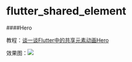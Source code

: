 # flutter_shared_element

####Hero

教程：[谈一谈Flutter中的共享元素动画Hero](https://www.jianshu.com/p/ddb484789883)

效果图：![](https://gitee.com/yumi0629/ImageAsset/blob/master/shared_element/shared_element.gif)